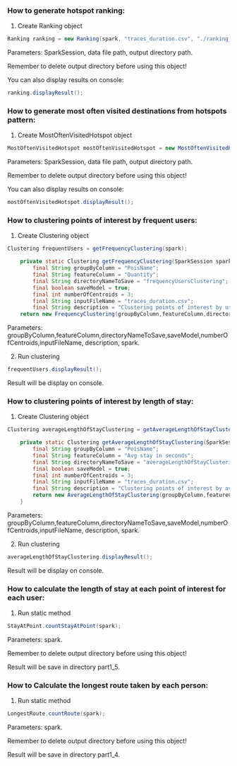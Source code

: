 ### How to generate hotspot ranking:
1. Create Ranking object
``` java
Ranking ranking = new Ranking(spark, "traces_duration.csv", "./ranking_output");
```
Parameters: SparkSession, data file path, output directory path.

Remember to delete output directory before using this object!

You can also display results on console:
``` java
ranking.displayResult();
```

### How to generate most often visited destinations from hotspots pattern:
1. Create MostOftenVisitedHotspot object
``` java
MostOftenVisitedHotspot mostOftenVisitedHotspot = new MostOftenVisitedHotspot(spark, "traces_duration.csv", "./patterns_output");
```
Parameters: SparkSession, data file path, output directory path.

Remember to delete output directory before using this object!

You can also display results on console:
``` java
mostOftenVisitedHotspot.displayResult();
```

### How to clustering points of interest by frequent users:
1. Create Clustering object 
``` java
Clustering frequentUsers = getFrequencyClustering(spark);

    private static Clustering getFrequencyClustering(SparkSession spark){
        final String groupByColumn = "PoisName";
        final String featureColumn = "Quantity";
        final String directoryNameToSave = "frequencyUsersClustering";
        final boolean saveModel = true;
        final int numberOfCentroids = 3;
        final String inputFileName = "traces_duration.csv";
        final String description = "Clustering points of interest by user frequency";
    return new FrequencyClustering(groupByColumn,featureColumn,directoryNameToSave,saveModel,numberOfCentroids,inputFileName, description, spark);
```
Parameters: groupByColumn,featureColumn,directoryNameToSave,saveModel,numberOfCentroids,inputFileName, description, spark.

2. Run clustering
``` java
frequentUsers.displayResult();
```

Result will be display on console.

### How to clustering points of interest by length of stay:
1. Create Clustering object
``` java
Clustering averageLengthOfStayClustering = getAverageLengthOfStayClustering(spark);

    private static Clustering getAverageLengthOfStayClustering(SparkSession spark){
        final String groupByColumn = "PoisName";
        final String featureColumn = "Avg stay in seconds";
        final String directoryNameToSave = "averageLengthOfStayClustering";
        final boolean saveModel = true;
        final int numberOfCentroids = 3;
        final String inputFileName = "traces_duration.csv";
        final String description = "Clustering points of interest by average length of stay";
        return new AverageLengthOfStayClustering(groupByColumn,featureColumn,directoryNameToSave,saveModel,numberOfCentroids,inputFileName, description, spark);
    }
```
Parameters: groupByColumn,featureColumn,directoryNameToSave,saveModel,numberOfCentroids,inputFileName, description, spark.

2. Run clustering
``` java
averageLengthOfStayClustering.displayResult();
```

Result will be display on console.


### How to calculate the length of stay at each point of interest for each user:
1. Run static method 
``` java
StayAtPoint.countStayAtPoint(spark);
```
Parameters: spark.

Remember to delete output directory before using this object!

Result will be save in directory part1_5.

### How to Calculate  the  longest  route  taken  by  each  person:
1. Run static method
``` java
LongestRoute.countRoute(spark);
```
Parameters: spark.

Remember to delete output directory before using this object!

Result will be save in directory part1_4.

